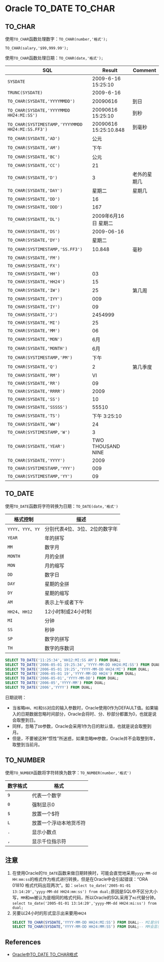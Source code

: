 # Oracle TO_DATE TO_CHAR

## TO_CHAR
使用`TO_CHAR`函数处理数字：`TO_CHAR(number,'格式');`

`TO_CHAR(salary,'$99,999.99');`

使用`TO_CHAR`函数处理日期：`TO_CHAR(date,'格式');` 

SQL | Result | Comment 
------|----|----
`SYSDATE` | 2009-6-16 15:25:10 | 　
`TRUNC(SYSDATE)` | 2009-6-16 | 　
`TO_CHAR(SYSDATE,'YYYYMMDD')` | 20090616 | 到日
`TO_CHAR(SYSDATE,'YYYYMMDD HH24:MI:SS')` | 20090616 15:25:10 | 到秒
`TO_CHAR(SYSTIMESTAMP,'YYYYMMDD HH24:MI:SS.FF3')` | 20090616 15:25:10.848 | 到毫秒
`TO_CHAR(SYSDATE,'AD')` | 公元 | 　
`TO_CHAR(SYSDATE,'AM')` | 下午 | 　
`TO_CHAR(SYSDATE,'BC')` | 公元 | 　
`TO_CHAR(SYSDATE,'CC')` | 21 | 　
`TO_CHAR(SYSDATE,'D')` | 3 | 老外的星期几
`TO_CHAR(SYSDATE,'DAY')` | 星期二 | 星期几
`TO_CHAR(SYSDATE,'DD')` | 16 | 　
`TO_CHAR(SYSDATE,'DDD')` | 167 | 　
`TO_CHAR(SYSDATE,'DL')` | 2009年6月16日 星期二 | 　
`TO_CHAR(SYSDATE,'DS')` | 2009-06-16 | 　
`TO_CHAR(SYSDATE,'DY')` | 星期二 | 　
`TO_CHAR(SYSTIMESTAMP,'SS.FF3')` | 10.848 | 毫秒
`TO_CHAR(SYSDATE,'FM')` | 　 | 　
`TO_CHAR(SYSDATE,'FX')` | 　 | 　
`TO_CHAR(SYSDATE,'HH')` | 03 | 　
`TO_CHAR(SYSDATE,'HH24')` | 15 | 　
`TO_CHAR(SYSDATE,'IW')` | 25 | 第几周
`TO_CHAR(SYSDATE,'IYY')` | 009 | 　
`TO_CHAR(SYSDATE,'IY')` | 09 | 　
`TO_CHAR(SYSDATE,'J')` | 2454999 | 　
`TO_CHAR(SYSDATE,'MI')` | 25 | 　
`TO_CHAR(SYSDATE,'MM')` | 06 | 　
`TO_CHAR(SYSDATE,'MON')` | 6月  | 　
`TO_CHAR(SYSDATE,'MONTH')` | 6月  | 　
`TO_CHAR(SYSTIMESTAMP,'PM')` | 下午 | 　
`TO_CHAR(SYSDATE,'Q')` | 2 | 第几季度
`TO_CHAR(SYSDATE,'RM')` | VI   | 　
`TO_CHAR(SYSDATE,'RR')` | 09 | 　
`TO_CHAR(SYSDATE,'RRRR')` | 2009 | 　
`TO_CHAR(SYSDATE,'SS')` | 10 | 　
`TO_CHAR(SYSDATE,'SSSSS')` | 55510 | 　
`TO_CHAR(SYSDATE,'TS')` | 下午 3:25:10 | 　
`TO_CHAR(SYSDATE,'WW')` | 24 | 　
`TO_CHAR(SYSTIMESTAMP,'W')` | 3 | 　
`TO_CHAR(SYSDATE,'YEAR')` | TWO THOUSAND NINE | 　
`TO_CHAR(SYSDATE,'YYYY')` | 2009 | 　
`TO_CHAR(SYSTIMESTAMP,'YYY')` | 009 | 　
`TO_CHAR(SYSTIMESTAMP,'YY')` | 09

## TO_DATE
使用`TO_DATE`函数将字符转换为日期：`TO_DATE(date,'格式')`

格式控制 | 描述
----|----
`YYYY`、`YYY`、`YY` | 分别代表4位、3位、2位的数字年
`YEAR` | 年的拼写
`MM` | 数字月
`MONTH` | 月的全拼
`MON` | 月的缩写
`DD` | 数字日
`DAY` | 星期的全拼
`DY` | 星期的缩写
`AM` | 表示上午或者下午
`HH24`、`HH12` | 12小时制或24小时制
`MI` | 分钟
`SS` | 秒钟
`SP` | 数字的拼写
`TH` | 数字的序数词

```sql
SELECT TO_DATE('11:25:34','HH12:MI:SS AM') FROM DUAL;
SELECT TO_DATE('2006-05-01 19:25:34','YYYY-MM-DD HH24:MI:SS') FROM DUAL;
SELECT TO_DATE('2006-05-01 19:25','YYYY-MM-DD HH24:MI') FROM DUAL;
SELECT TO_DATE('2006-05-01 19','YYYY-MM-DD HH24') FROM DUAL;
SELECT TO_DATE('2006-05-01','YYYY-MM-DD') FROM DUAL;
SELECT TO_DATE('2006-05','YYYY-MM') FROM DUAL;
SELECT TO_DATE('2006','YYYY') FROM DUAL;
```

日期说明：
- 当省略`HH`、`MI`和`SS`对应的输入参数时，Oracle使用0作为DEFAULT值。如果输入的日期数据忽略时间部分，Oracle会将时、分、秒部分都置为0，也就是说会取整到日。
- 同样，忽略了`DD`参数，Oracle会采用1作为日的默认值，也就是说会取整到月。
- 但是，不要被这种“惯性”所迷惑，如果忽略`MM`参数，Oracle并不会取整到年，取整到当前月。

## TO_NUMBER
使用`TO_NUMBER`函数将字符转换为数字：`TO_NUMBER(number,'格式')`

数字格式 | 格式
----|----
`9` | 代表一个数字
`0` | 强制显示0
`$` | 放置一个$符
`L` | 放置一个浮动本地货币符
`.` | 显示小数点
`,` | 显示千位指示符

## 注意
1. 在使用Oracle的`TO_DATE`函数来做日期转换时，可能会直觉地采用`yyyy-MM-dd HH:mm:ss`的格式作为格式进行转换，但是在Oracle中会引起错误：“ORA 01810 格式代码出现两次”。如：`select to_date('2005-01-01 13:14:20','yyyy-MM-dd HH24:mm:ss') from dual;`原因是SQL中不区分大小写，`MM`和`mm`被认为是相同的格式代码，所以Oracle的SQL采用了`mi`代替分钟。`select to_date('2005-01-01 13:14:20','yyyy-MM-dd HH24:mi:ss') from dual;`
2. 另要以24小时的形式显示出来要用`HH24`
	```sql
	SELECT TO_CHAR(SYSDATE,'YYYY-MM-DD HH24:MI:SS') FROM DUAL;-- MI是分钟
	SELECT TO_CHAR(SYSDATE,'YYYY-MM-DD HH24:MM:SS') FROM DUAL;-- MM会显示月份
	```

## References
- [Oracle中TO_DATE TO_CHAR格式](https://blog.csdn.net/delphi308/article/details/25654455)